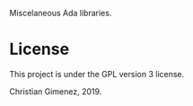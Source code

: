 Miscelaneous Ada libraries.

# License
This project is under the GPL version 3 license. 

Christian Gimenez, 2019.
